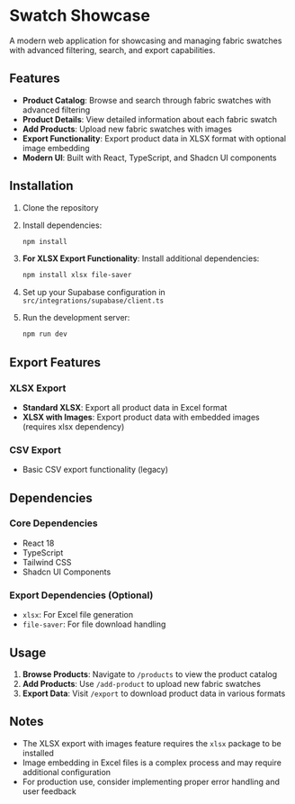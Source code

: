 # Swatch Showcase

A modern web application for showcasing and managing fabric swatches with advanced filtering, search, and export capabilities.

## Features

- **Product Catalog**: Browse and search through fabric swatches with advanced filtering
- **Product Details**: View detailed information about each fabric swatch
- **Add Products**: Upload new fabric swatches with images
- **Export Functionality**: Export product data in XLSX format with optional image embedding
- **Modern UI**: Built with React, TypeScript, and Shadcn UI components

## Installation

1. Clone the repository
2. Install dependencies:

   ```bash
   npm install
   ```

3. **For XLSX Export Functionality**: Install additional dependencies:

   ```bash
   npm install xlsx file-saver
   ```

4. Set up your Supabase configuration in `src/integrations/supabase/client.ts`

5. Run the development server:
   ```bash
   npm run dev
   ```

## Export Features

### XLSX Export

- **Standard XLSX**: Export all product data in Excel format
- **XLSX with Images**: Export product data with embedded images (requires xlsx dependency)

### CSV Export

- Basic CSV export functionality (legacy)

## Dependencies

### Core Dependencies

- React 18
- TypeScript
- Tailwind CSS
- Shadcn UI Components

### Export Dependencies (Optional)

- `xlsx`: For Excel file generation
- `file-saver`: For file download handling

## Usage

1. **Browse Products**: Navigate to `/products` to view the product catalog
2. **Add Products**: Use `/add-product` to upload new fabric swatches
3. **Export Data**: Visit `/export` to download product data in various formats

## Notes

- The XLSX export with images feature requires the `xlsx` package to be installed
- Image embedding in Excel files is a complex process and may require additional configuration
- For production use, consider implementing proper error handling and user feedback
